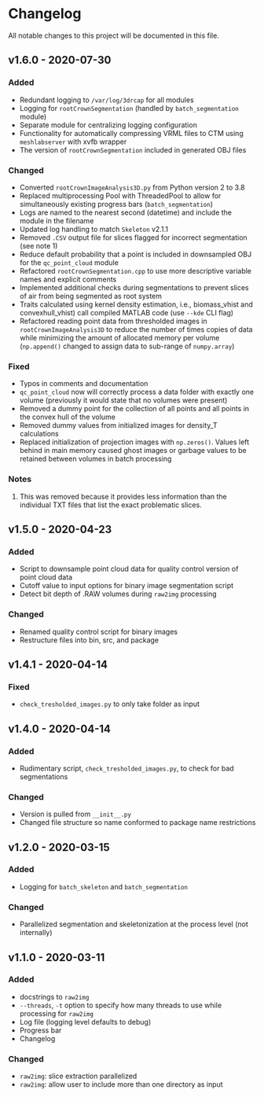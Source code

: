 # Changelog

All notable changes to this project will be documented in this file.

## v1.6.0 - 2020-07-30

### Added

- Redundant logging to `/var/log/3drcap` for all modules
- Logging for `rootCrownSegmentation` (handled by `batch_segmentation` module)
- Separate module for centralizing logging configuration
- Functionality for automatically compressing VRML files to CTM using `meshlabserver` with xvfb wrapper
- The version of `rootCrownSegmentation` included in generated OBJ files

### Changed

- Converted `rootCrownImageAnalysis3D.py` from Python version 2 to 3.8
- Replaced multiprocessing Pool with ThreadedPool to allow for simultaneously existing progress bars (`batch_segmentation`)
- Logs are named to the nearest second (datetime) and include the module in the filename
- Updated log handling to match `Skeleton` v2.1.1
- Removed `.CSV` output file for slices flagged for incorrect segmentation (see note 1)
- Reduce default probability that a point is included in downsampled OBJ for the `qc_point_cloud` module
- Refactored `rootCrownSegmentation.cpp` to use more descriptive variable names and explicit comments
- Implemented additional checks during segmentations to prevent slices of air from being segmented as root system
- Traits calculated using kernel density estimation, i.e., biomass_vhist and convexhull_vhist) call compiled MATLAB code (use `--kde` CLI flag)
- Refactored reading point data from thresholded images in `rootCrownImageAnalysis3D` to reduce the number of times copies of data while minimizing the amount of allocated memory per volume (`np.append()` changed to assign data to sub-range of `numpy.array`)

### Fixed

- Typos in comments and documentation
- `qc_point_cloud` now will correctly process a data folder with exactly one volume (previously it would state that no volumes were present)
- Removed a dummy point for the collection of all points and all points in the convex hull of the volume
- Removed dummy values from initialized images for density_T calculations
- Replaced initialization of projection images with `np.zeros()`. Values left behind in main memory caused ghost images or garbage values to be retained between volumes in batch processing

### Notes

1.  This was removed because it provides less information than the individual TXT files that list the exact problematic slices.

## v1.5.0 - 2020-04-23

### Added

- Script to downsample point cloud data for quality control version of point cloud data
- Cutoff value to input options for binary image segmentation script
- Detect bit depth of .RAW volumes during `raw2img` processing

### Changed

- Renamed quality control script for binary images
- Restructure files into bin, src, and package

## v1.4.1 - 2020-04-14

### Fixed

- `check_tresholded_images.py` to only take folder as input

## v1.4.0 - 2020-04-14

### Added

- Rudimentary script, `check_tresholded_images.py`, to check for bad segmentations

### Changed

- Version is pulled from `__init__.py`
- Changed file structure so name conformed to package name restrictions

## v1.2.0 - 2020-03-15

### Added

- Logging for `batch_skeleton` and `batch_segmentation`

### Changed

- Parallelized segmentation and skeletonization at the process level (not internally)

## v1.1.0 - 2020-03-11

### Added

- docstrings to `raw2img`
- `--threads`, `-t` option to specify how many threads to use while processing for `raw2img`
- Log file (logging level defaults to debug)
- Progress bar
- Changelog

### Changed

- `raw2img`: slice extraction parallelized
- `raw2img`: allow user to include more than one directory as input
